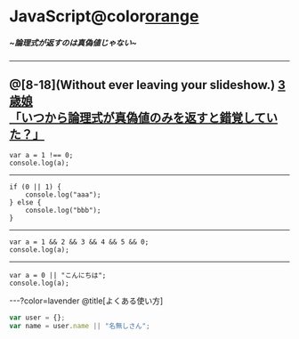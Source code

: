 # JavaScript@color[orange](再入門)
##### ~論理式が返すのは真偽値じゃない~
---
@[8-18](Without ever leaving your slideshow.)
[3歳娘<br/>「いつから論理式が真偽値のみを返すと錯覚していた？」](https://qiita.com/Yametaro/items/17f9b2baa67440b8664a)<br/>
---
```
var a = 1 !== 0;
console.log(a);
```
---
```
if (0 || 1) {
    console.log("aaa");
} else {
    console.log("bbb");
}
```
---
```
var a = 1 && 2 && 3 && 4 && 5 && 0;
console.log(a);
```
---
```
var a = 0 || "こんにちは";
console.log(a);
```


---?color=lavender
@title[よくある使い方]
```javascript
var user = {};
var name = user.name || "名無しさん";
```

